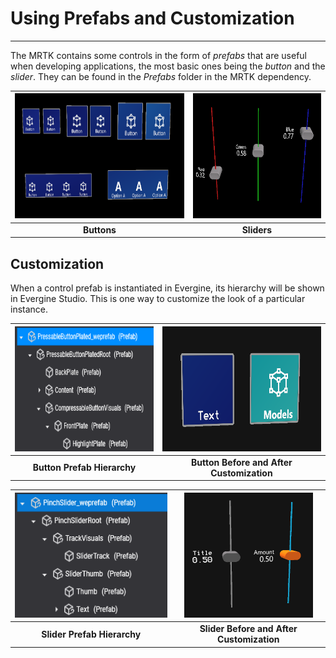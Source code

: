 # Using Prefabs and Customization
---
The MRTK contains some controls in the form of *prefabs* that are useful when developing applications, the most basic ones being the *button* and the *slider*. They can be found in the *Prefabs* folder in the MRTK dependency.

|<img alt="Buttons" src="images/buttons.png" height="200">|<img alt="Sliders" src="images/sliders.png" height="200">|
|:--:|:--:|
| **Buttons** | **Sliders** |

## Customization
When a control prefab is instantiated in Evergine, its hierarchy will be shown in Evergine Studio. This is one way to customize the look of a particular instance.

|<img alt="Button hierarchy" src="images/button_hierarchy.png" height="200">|<img alt="Button customization" src="images/button_customization.png" height="200">|
|:--:|:--:|
| **Button Prefab Hierarchy** | **Button Before and After Customization** |

|<img alt="Slider hierarchy" src="images/slider_hierarchy.png" height="200">|<img alt="Slider customization" src="images/slider_customization.png" height="200">|
|:--:|:--:|
| **Slider Prefab Hierarchy** | **Slider Before and After Customization** |
